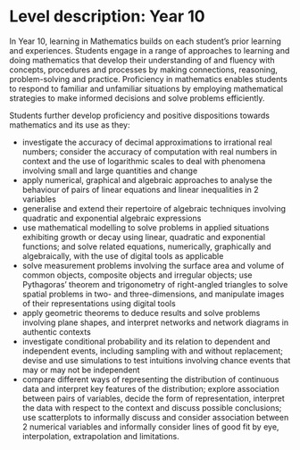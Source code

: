 # Level description: Year 10

In Year 10, learning in Mathematics builds on each student’s prior learning and experiences. Students engage in a range of approaches to learning and doing mathematics that develop their understanding of and fluency with concepts, procedures and processes by making connections, reasoning, problem-solving and practice. Proficiency in mathematics enables students to respond to familiar and unfamiliar situations by employing mathematical strategies to make informed decisions and solve problems efficiently.

Students further develop proficiency and positive dispositions towards mathematics and its use as they:
* investigate the accuracy of decimal approximations to irrational real numbers; consider the accuracy of computation with real numbers in context and the use of logarithmic scales to deal with phenomena involving small and large quantities and change
* apply numerical, graphical and algebraic approaches to analyse the behaviour of pairs of linear equations and linear inequalities in 2 variables
* generalise and extend their repertoire of algebraic techniques involving quadratic and exponential algebraic expressions
* use mathematical modelling to solve problems in applied situations exhibiting growth or decay using linear, quadratic and exponential functions; and solve related equations, numerically, graphically and algebraically, with the use of digital tools as applicable
* solve measurement problems involving the surface area and volume of common objects, composite objects and irregular objects; use Pythagoras’ theorem and trigonometry of right-angled triangles to solve spatial problems in two- and three-dimensions, and manipulate images of their representations using digital tools
* apply geometric theorems to deduce results and solve problems involving plane shapes, and interpret networks and network diagrams in authentic contexts
* investigate conditional probability and its relation to dependent and independent events, including sampling with and without replacement; devise and use simulations to test intuitions involving chance events that may or may not be independent
* compare different ways of representing the distribution of continuous data and interpret key features of the distribution; explore association between pairs of variables, decide the form of representation, interpret the data with respect to the context and discuss possible conclusions; use scatterplots to informally discuss and consider association between 2 numerical variables and informally consider lines of good fit by eye, interpolation, extrapolation and limitations.
